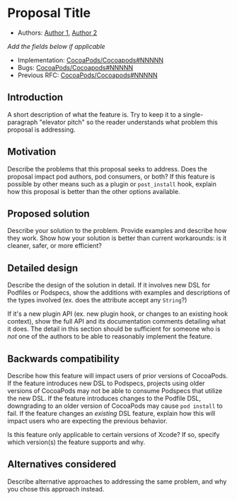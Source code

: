 # Proposal Title

* Authors: [Author 1](https://github.com/cocoadev1), [Author 2](https://github.com/cocoadev2)

*Add the fields below if applicable*

* Implementation: [CocoaPods/Cocoapods#NNNNN](https://github.com/CocoaPods/CocoaPods/pull/NNNNN)
* Bugs: [CocoaPods/Cocoapods#NNNNN](https://github.com/CocoaPods/CocoaPods/issues/NNNNN)
* Previous RFC: [CocoaPods/Cocoapods#NNNNN](https://github.com/CocoaPods/CocoaPods/issues/NNNNN)

## Introduction

A short description of what the feature is. Try to keep it to a
single-paragraph "elevator pitch" so the reader understands what
problem this proposal is addressing.

## Motivation

Describe the problems that this proposal seeks to address. Does the proposal
impact pod authors, pod consumers, or both? If this feature is possible by other
means such as a plugin or `post_install` hook, explain how this proposal is better
than the other options available.

## Proposed solution

Describe your solution to the problem. Provide examples and describe
how they work. Show how your solution is better than current
workarounds: is it cleaner, safer, or more efficient?

## Detailed design

Describe the design of the solution in detail. If it involves new
DSL for Podfiles or Podspecs, show the additions with examples and
descriptions of the types involved (ex. does the attribute accept any `String`?)

If it's a new plugin API (ex. new plugin hook, or changes to an existing hook context),
show the full API and its documentation comments detailing what it does. The detail in 
this section should be sufficient for someone who is *not* one of the authors to be able to
reasonably implement the feature.

## Backwards compatibility

Describe how this feature will impact users of prior versions of CocoaPods.
If the feature introduces new DSL to Podspecs, projects using older versions of 
CocoaPods may not be able to consume Podspecs that utilize the new DSL. If the feature
introduces changes to the Podfile DSL, downgrading to an older version of CocoaPods may
cause `pod install` to fail. If the feature changes an _existing_ DSL feature, explain 
how this will impact users who are expecting the previous behavior.

Is this feature only applicable to certain versions of Xcode? If so, specify which version(s)
the feature supports and why.

## Alternatives considered

Describe alternative approaches to addressing the same problem, and
why you chose this approach instead.
